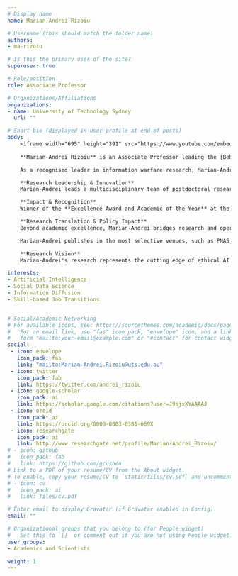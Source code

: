 ```yaml
---
# Display name
name: Marian-Andrei Rizoiu

# Username (this should match the folder name)
authors:
- ma-rizoiu

# Is this the primary user of the site?
superuser: true

# Role/position
role: Associate Professor

# Organizations/Affiliations
organizations:
- name: University of Technology Sydney
  url: ""

# Short bio (displayed in user profile at end of posts)
body: |
    <iframe width="695" height="391" src="https://www.youtube.com/embed/36mZ1EYRV6g" title="YouTube video player" frameborder="0" allow="accelerometer; autoplay; clipboard-write; encrypted-media; gyroscope; picture-in-picture; web-share" allowfullscreen></iframe>
    
    **Marian-Andrei Rizoiu** is an Associate Professor leading the [Behavioral Data Science lab](https://www.behavioral-ds.science/) at the University of Technology Sydney—Australia's premier research programme in computational approaches to information operations and behavioural modelling. His research operates at the critical intersection of AI ethics, national security, and social data science, developing innovative solutions to combat misinformation, detect foreign interference, and safeguard democratic institutions.

    As a recognised leader in information warfare research, Marian-Andrei currently directs research programmes worth **$11.8 million** from Australia's most selective defence and national security funders, including the [Advanced Strategic Capabilities Accelerator](https://www.asca.gov.au/), [Department of Home Affairs](https://www.homeaffairs.gov.au/), [Defence Science and Technology Group (DSTG)](https://www.dst.defence.gov.au/), and the [Defence Innovation Network](https://defenceinnovationnetwork.com/). His breakthrough technologies are actively deployed by Australian defence and intelligence agencies to detect and counter sophisticated information operations in Australia's region of strategic interest.

    **Research Leadership & Innovation**
    Marian-Andrei leads a multidisciplinary team of postdoctoral researchers, PhD students, and industry partners across specialised research streams: AI-enabled communication design, information operations detection, and predictive modelling of campaign effectiveness. He has pioneered the paradigm shift from content-based to behavioural pattern analysis for detecting information operations, developing language-invariant algorithms that achieve 98.7% accuracy in identifying coordinated inauthentic behaviour across multiple platforms and languages.

    **Impact & Recognition**
    Winner of the **Excellence Award and Academic of the Year** at the [2023 Australian Defence Industry Awards](https://www.defenceconnect.com.au/australian-defence-industry-awards/winners/2023-winners-and-finalists), and a **two-time finalist** (2024, 2025) for the [Australian Museum Eureka Prizes](https://australian.museum/get-involved/eureka-prizes/2024-eureka-prizes-finalists/) for Outstanding Science in Safeguarding Australia. His team's recent work received the **Best Paper Award** at The Web Conference 2025, and his research on content moderation effectiveness was published in the prestigious *Proceedings of the National Academy of Sciences* (PNAS).

    **Research Translation & Policy Impact**
    Beyond academic excellence, Marian-Andrei bridges research and operational capability through strategic partnerships with UTS Rapido for technology development and direct collaboration with UC Berkeley, Polish National Science Centre, and defence agencies across Five Eyes nations. His research directly informs policy, including expert consultation for NSW Defamation Law Reform, evidence to the Australian Federal Senate on media diversity, and regular briefings to senior defence and intelligence leadership.

    Marian-Andrei publishes in the most selective venues, such as PNAS, PLOS ONE, PLOS Computational Biology, WWW, NeurIPS, IJCAI, and CIKM. His work has garnered international attention across major media outlets including [Bloomberg Business Week](https://www.bloomberg.com/news/features/2020-02-12/the-best-way-to-change-your-job-focus-on-your-personality), [Nature Index](https://www.natureindex.com/news-blog/scientists-are-curious-and-idealistic-but-not-very-agreeable-compared-to-other-professions), [BBC](https://www.bbc.com/worklife/article/20200123-how-your-twitter-feed-could-help-find-your-dream-job), and [World Economic Forum](https://www.weforum.org/agenda/2021/05/we-spent-six-years-scouring-billions-of-links-and-found-the-web-is-both-expanding-and-shrinking/), while his contributions to [The Conversation](https://theconversation.com/profiles/marian-andrei-rizoiu-850922) have reached over 161,000 readers.

    **Research Vision**
    Marian-Andrei's research represents the cutting edge of ethical AI research for national security applications, developing "ethical-by-design" solutions that protect democratic discourse while safeguarding against sophisticated influence operations. His research programme uniquely combines theoretical innovation in stochastic processes with real-world deployment of tools that enhance Australia's information resilience and strategic competitiveness.  

interests:
- Artificial Intelligence
- Social Data Science
- Information Diffusion
- Skill-based Job Transitions


# Social/Academic Networking
# For available icons, see: https://sourcethemes.com/academic/docs/page-builder/#icons
#   For an email link, use "fas" icon pack, "envelope" icon, and a link in the
#   form "mailto:your-email@example.com" or "#contact" for contact widget.
social:
 - icon: envelope
   icon_pack: fas
   link: "mailto:Marian-Andrei.Rizoiu@uts.edu.au"
 - icon: twitter
   icon_pack: fab
   link: https://twitter.com/andrei_rizoiu
 - icon: google-scholar
   icon_pack: ai
   link: https://scholar.google.com/citations?user=J9sjxXYAAAAJ
 - icon: orcid
   icon_pack: ai
   link: https://orcid.org/0000-0003-0381-669X
 - icon: researchgate
   icon_pack: ai
   link: http://www.researchgate.net/profile/Marian-Andrei_Rizoiu/
# - icon: github
#   icon_pack: fab
#   link: https://github.com/gcushen
# Link to a PDF of your resume/CV from the About widget.
# To enable, copy your resume/CV to `static/files/cv.pdf` and uncomment the lines below.
# - icon: cv
#   icon_pack: ai
#   link: files/cv.pdf

# Enter email to display Gravatar (if Gravatar enabled in Config)
email: ""

# Organizational groups that you belong to (for People widget)
#   Set this to `[]` or comment out if you are not using People widget.
user_groups:
- Academics and Scientists

weight: 1
---
```

